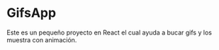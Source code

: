 # GifsApp
Este es un pequeño proyecto en React el cual ayuda a bucar gifs y los muestra con animación.
